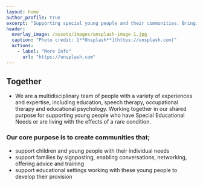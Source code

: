 ```yaml
---
layout: home
author_profile: true
excerpt: "Supporting special young people and their communities. Bringing families and professionals together. Putting the young person at the heart of everything we do."
header:
  overlay_image: /assets/images/unsplash-image-1.jpg
  caption: "Photo credit: [**Unsplash**](https://unsplash.com)"
  actions:
    - label: "More Info"
      url: "https://unsplash.com"
---
```



## Together

* We are a multidisciplinary team of people with a variety of experiences and expertise, including education, speech therapy, occupational therapy and educational psychology. Working together in our shared purpose for supporting young people who have Special Educational Needs or are living with the effects of a rare condition.

### Our core purpose is to create communities that;
* support children and young people with their individual needs
* support families by signposting, enabling conversations, networking, offering advice and training
* support educational settings working with these young people to develop their provision

